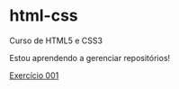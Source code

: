 # html-css
Curso de HTML5 e CSS3

Estou aprendendo a gerenciar repositórios!

<a href="https://sg-gabriel.github.io/html-css/ex001/">Exercício 001</a>